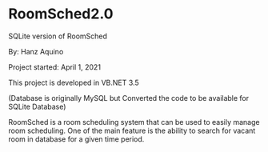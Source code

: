 # RoomSched2.0
SQLite version of RoomSched

By: Hanz Aquino

Project started: April 1, 2021

This project is developed in VB.NET 3.5

(Database is originally MySQL but Converted the code to be available for SQLite Database)

RoomSched is a room scheduling system that can be used to easily manage room scheduling. One of the main feature is the ability to search for vacant room in database for a given time period.


